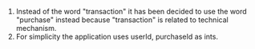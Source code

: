 1. Instead of the word "transaction" it has been decided to use the word "purchase" instead because "transaction" is related to technical mechanism.
2. For simplicity the application uses userId, purchaseId as ints. 
